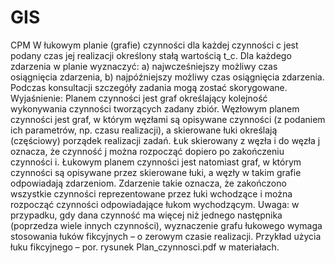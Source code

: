 # GIS
CPM 
W łukowym planie (grafie) czynności dla każdej czynności c jest podany czas jej realizacji określony stałą wartością t_c. Dla każdego zdarzenia w planie wyznaczyć: a) najwcześniejszy możliwy czas osiągnięcia zdarzenia, b) najpóźniejszy możliwy czas osiągnięcia zdarzenia. Podczas konsultacji szczegóły zadania mogą zostać skorygowane. Wyjaśnienie: Planem czynności jest graf określający kolejność wykonywania czynności tworzących zadany zbiór. Węzłowym planem czynności jest graf, w którym węzłami są opisywane czynności (z podaniem ich parametrów, np. czasu realizacji), a skierowane łuki określają (częściowy) porządek realizacji zadań. Łuk skierowany z węzła i do węzła j oznacza, że czynność j można rozpocząć dopiero po zakończeniu czynności i. Łukowym planem czynności jest natomiast graf, w którym czynności są opisywane przez skierowane łuki, a węzły w takim grafie odpowiadają zdarzeniom. Zdarzenie takie oznacza, że zakończono wszystkie czynności reprezentowane przez łuki wchodzące i można rozpocząć czynności odpowiadające łukom wychodzącym. Uwaga: w przypadku, gdy dana czynność ma więcej niż jednego następnika (poprzedza wiele innych czynności), wyznaczenie grafu łukowego wymaga stosowania łuków fikcyjnych – o zerowym czasie realizacji. Przykład użycia łuku fikcyjnego – por. rysunek Plan_czynnosci.pdf w materiałach.
